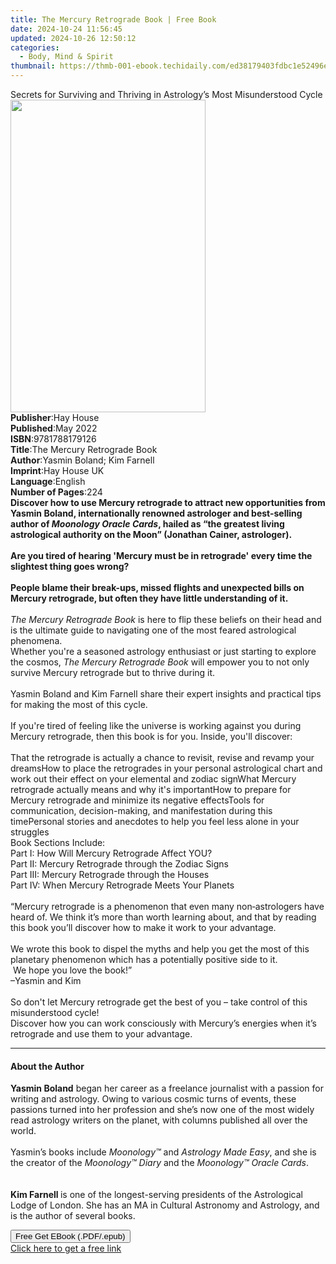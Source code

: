 ```yaml
---
title: The Mercury Retrograde Book | Free Book
date: 2024-10-24 11:56:45
updated: 2024-10-26 12:50:12
categories:
  - Body, Mind & Spirit
thumbnail: https://thmb-001-ebook.techidaily.com/ed38179403fdbc1e52496edcab331dc63ceaef7d320527079af535cc8be49e40.jpg
---
```

<main id="book-container">
  <div class="flex flex-col">
    <div class="book-brief flex-1 py-6 px-4 sm:p-6 md:py-10 md:px-8">
      <!-- brief-->
      <div class="book-brief-main">
        Secrets for Surviving and Thriving in Astrology’s Most Misunderstood
        Cycle
      </div>
    </div>
    <div
      class="book-meta-info flex-1 grid gap-4 col-start-1 col-end-3 row-start-1 sm:mb-6 sm:grid-cols-4 lg:gap-6 lg:col-start-2 lg:row-end-6 lg:row-span-6 lg:mb-0"
    >
      <div
        class="book-meta-info-left place-content-center mt-4 p-4 text-sm leading-6 col-start-2 col-span-2 dark:text-slate-400"
      >
        <img
          class="w-full h-500 object-cover rounded-lg sm:h-255 sm:col-span-2 lg:col-span-full"
          src="https://img-001-ebook.techidaily.com/4aac6b1580057855807a578b098ff2a429dfc35373706e7731efeea2e29cb1d8.jpg"
          alt=""
          width="312"
          height="500"
        />
      </div>
      <div
        class="book-meta-info-right mt-2 col-start-1 row-start-2 col-span-3 self-center"
      >
        <!-- meta data  -->
        <div class="flex flex-col px-4 md:px-8">
          <div class="flex-1">
            <strong>Publisher</strong>:<span class="px-2">Hay House</span>
          </div>
          <div class="flex-1">
            <strong>Published</strong>:<span class="px-2">May 2022</span>
          </div>
          <div class="flex-1">
            <strong>ISBN</strong>:<span class="px-2">9781788179126</span>
          </div>
          <div class="flex-1">
            <strong>Title</strong>:<span class="px-2"
              >The Mercury Retrograde Book</span
            >
          </div>
          <div class="flex-1">
            <strong>Author</strong>:<span class="px-2"
              >Yasmin Boland; Kim Farnell</span
            >
          </div>
          <div class="flex-1">
            <strong>Imprint</strong>:<span class="px-2">Hay House UK</span>
          </div>
          <div class="flex-1">
            <strong>Language</strong>:<span class="px-2">English</span>
          </div>
          <div class="flex-1">
            <strong>Number of Pages</strong>:<span class="px-2">224</span>
          </div>
        </div>
      </div>
    </div>
    <div class="book-description flex-1 py-6 px-4 sm:p-6 md:py-10 md:px-8">
      <div class="book-description-main">
        <div accordion-content="" id="description">
          <b
            >Discover how to use Mercury retrograde to attract new opportunities
            from Yasmin Boland, internationally renowned astrologer and
            best-selling author of <i>Moonology Oracle Cards</i>, hailed as “the
            greatest living astrological authority on the Moon” (Jonathan
            Cainer, astrologer).</b
          ><br /><br /><b
            >Are you tired of hearing 'Mercury must be in retrograde' every time
            the slightest thing goes wrong?</b
          ><br /><br /><b
            >People blame their break-ups, missed flights and unexpected bills
            on Mercury retrograde, but often they have little understanding of
            it.</b
          ><br /><br /><i>The Mercury Retrograde Book</i> is here to flip these
          beliefs on their head and is the ultimate guide to navigating one of
          the most feared astrological phenomena.<br />Whether you're a seasoned
          astrology enthusiast or just starting to explore the cosmos,
          <i>The Mercury Retrograde Book</i> will empower you to not only
          survive Mercury retrograde but to thrive during it.<br /><br />Yasmin
          Boland and Kim Farnell share their expert insights and practical tips
          for making the most of this cycle.<br /><br />If you're tired of
          feeling like the universe is working against you during Mercury
          retrograde, then this book is for you. Inside, you'll discover:<br /><br />
          That the retrograde is actually a chance to revisit, revise and revamp
          your dreamsHow to place the retrogrades in your personal astrological
          chart and work out their effect on your elemental and zodiac signWhat
          Mercury retrograde actually means and why it's importantHow to prepare
          for Mercury retrograde and minimize its negative effectsTools for
          communication, decision-making, and manifestation during this
          timePersonal stories and anecdotes to help you feel less alone in your
          struggles<br />Book Sections Include:&nbsp;<br />Part I: How Will
          Mercury Retrograde Affect YOU?<br />Part II: Mercury Retrograde
          through the Zodiac Signs<br />Part III: Mercury Retrograde through the
          Houses<br />Part IV: When Mercury Retrograde Meets Your Planets<br /><br />“Mercury
          retrograde is a phenomenon that even many non‑astrologers have heard
          of. We think it’s more than worth learning about, and that by reading
          this book you’ll discover how to make it work to your advantage.<br /><br />We
          wrote this book to dispel the myths and help you get the most of this
          planetary phenomenon which has a potentially positive side to it.<br />&nbsp;We
          hope you love the book!”<br />–Yasmin and Kim<br /><br />So don't let
          Mercury retrograde get the best of you – take control of this
          misunderstood cycle!<br />Discover how you can work consciously with
          Mercury’s energies when it’s retrograde and use them to your
          advantage.
        </div>
        <div class="accordion-fader"></div>
      </div>
    </div>
    <div class="book-excerpts flex-1 py-6 px-4 sm:p-6 md:py-10 md:px-8">
      <!-- excerpts-->
      <div class="book-excerpts-main">
        <hr />
        <h4 class="placeholder placeholder-heading">
          <span>About the Author</span>
        </h4>
        <p>
          <b>Yasmin Boland</b> began her career as a freelance journalist with a
          passion for writing and astrology. Owing to various cosmic turns of
          events, these passions turned into her profession and she’s now one of
          the most widely read astrology writers on the planet, with columns
          published all over the world.<br /><br />Yasmin’s books include
          <i>Moonology™</i> and <i>Astrology Made Easy</i>, and she is the
          creator of the <i>Moonology™ Diary</i> and the
          <i>Moonology™ Oracle Cards</i>.<i><br /><br /><br /></i
          ><b>Kim Farnell </b>is one of the longest-serving presidents of the
          Astrological Lodge of London. She has an MA in Cultural Astronomy and
          Astrology, and is the author of several books.
        </p>
      </div>
    </div>
    <div
      class="book-about-author flex-1 py-6 px-4 sm:p-6 md:py-10 md:px-8"
    ></div>
    <div class="book-free-get flex-1 py-6 px-4 sm:p-6 md:py-10 md:px-8">
      <button
        id="btn-free-get"
        class="bg-blue-500 hover:bg-blue-700 text-white font-bold py-2 px-4 rounded"
      >
        Free Get EBook (.PDF/.epub)
      </button>
      <div id="countdown-display" class="px-2 text-lg mt-2"></div>
      <a
        id="free-link"
        class="hidden bg-blue-500 hover:bg-blue-700 text-white font-bold py-2 px-4 rounded"
        href="https://www.ebooks.com/en-us/book/210520310/the-mercury-retrograde-book/yasmin-boland/"
        target="_blank"
        >Click here to get a free link</a
      >
    </div>
    <script>
      let countdownTime = 0;
      let countdownInterval = null;
      document
        .getElementById('btn-free-get')
        .addEventListener('click', startCountdown);
      function startCountdown() {
        countdownTime = new Date().getTime() + 60000 * 3;
        countdownInterval = setInterval(updateCountdown, 1000);
        document.getElementById('btn-free-get').disabled = true;
        document
          .getElementById('btn-free-get')
          .classList.add('bg-gray-500', 'cursor-not-allowed');
      }
      function updateCountdown() {
        let currentTime = new Date().getTime();
        let timeLeft = countdownTime - currentTime;
        let secondsLeft = Math.floor(timeLeft / 1000);
        document.getElementById('countdown-display').innerHTML =
          `Remaining time: ${secondsLeft} seconds.`;
        if (secondsLeft <= 0) {
          clearInterval(countdownInterval);
          document.getElementById('btn-free-get').classList.add('hidden');
          document.getElementById('free-link').classList.remove('hidden');
          document.getElementById('countdown-display').innerHTML = '';
        }
      }
    </script>
  </div>
</main>
